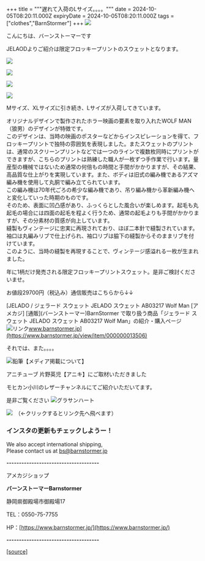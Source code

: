 +++
title = """遅れて入荷のLサイズ。。。。"""
date = 2024-10-05T08:20:11.000Z
expiryDate = 2024-10-05T08:20:11.000Z
tags = ["clothes","BarnStormer"]
+++
[![](https://stat.ameba.jp/user_images/20231023/16/barnstormer-go/b2/03/p/o0420015015354743273.png)](https://ameblo.jp/barnstormer-go/entry-12825670498.html)

こんにちは、バーンストーマーです

JELAODよりご紹介は限定フロッキープリントのスウェットとなります。

[![](https://stat.ameba.jp/user_images/20241005/14/barnstormer-go/79/83/j/o0466070015494297314.jpg)](https://stat.ameba.jp/user_images/20241005/14/barnstormer-go/79/83/j/o0466070015494297314.jpg)

[![](https://stat.ameba.jp/user_images/20241005/14/barnstormer-go/53/62/j/o0466070015494297315.jpg)](https://stat.ameba.jp/user_images/20241005/14/barnstormer-go/53/62/j/o0466070015494297315.jpg)

[![](https://stat.ameba.jp/user_images/20241005/14/barnstormer-go/4a/57/j/o0466070015494297312.jpg)](https://stat.ameba.jp/user_images/20241005/14/barnstormer-go/4a/57/j/o0466070015494297312.jpg)

[![](https://stat.ameba.jp/user_images/20241005/14/barnstormer-go/04/d7/j/o0466070015494297316.jpg)](https://stat.ameba.jp/user_images/20241005/14/barnstormer-go/04/d7/j/o0466070015494297316.jpg)

Mサイズ、XLサイズに引き続き、Lサイズが入荷してきています。

オリジナルデザインで製作されたホラー映画の要素を取り入れたWOLF MAN（狼男）のデザインが特徴です。  
このデザインは、当時の映画のポスターなどからインスピレーションを得て、フロッキープリントで独特の雰囲気を表現しました。またスウェットのプリントは、通常のスクリーンプリントなどでは一つのラインで複数枚同時にプリントができますが、こちらのプリントは熟練した職人が一枚ずつ手作業で行います。量産型の機械ではないため通常の何倍もの時間と手間がかかりますが、その結果、高品質な仕上がりを実現しています。また、ボディは旧式の編み機であるアズマ編み機を使用して丸胴で編み立てられています。  
この編み機は70年代ごろの希少な編み機であり、吊り編み機から革新編み機へと変化していった時期のものです。  
そのため、表面に凹凸感があり、ふっくらとした風合いが楽しめます。起毛も丸起毛の場合には四面の起毛を程よく行うため、通常の起毛よりも手間がかかりますが、その分素材の質感が向上しています。  
縫製もヴィンテージに忠実に再現されており、ほぼ二本針で縫製されています。袖口は丸編みリブで仕上げられ、袖口リブは脇下の縫製からそのままリブを付けています。  
このように、当時の縫製を再現することで、ヴィンテージ感溢れる一枚が生まれました。

年に1柄だけ発売される限定フロッキープリントスウェット。是非ご検討くださいませ。

お値段29700円（税込み）通信販売はこちらから↓↓

[JELADO / ジェラード スウェット JELADO スウェット AB03217 Wolf Man \[アメカジ\] \[通販\](バーンストーマー)BarnStormer で取り扱う商品「ジェラード スウェット JELADO スウェット AB03217 Wolf Man」の紹介・購入ページ![リンク](https://c.stat100.ameba.jp/ameblo/symbols/v3.20.0/svg/gray/editor_link.svg)www.barnstormer.jp](https://www.barnstormer.jp/view/item/000000013506)

それでは、また。。。。

![鉛筆](https://stat100.ameba.jp/blog/ucs/img/char/char3/519.png)【メディア掲載について】

アニチューブ 片野英児【アニキ】にご取材いただきました

モヒカン小川のレザーチャンネルにてご紹介いただいてます。

是非ご覧ください ![グラサンハート](https://stat100.ameba.jp/blog/ucs/img/char/char3/148.png)

[![](https://stat.ameba.jp/user_images/20230412/16/barnstormer-go/6a/23/p/o0108010815269242493.png)](https://www.instagram.com/barnstormer_daily/)　（←クリックするとリンク先へ飛べます）

### インスタの更新もチェックしようー！

We also accept international shipping,  
Please contact us at bs@barnstormer.jp

**\-------------------------------------**

アメカジショップ

**バーンストーマーBarnstormer**

静岡県御殿場市御殿場17

TEL：0550-75-7755

HP：[https://www.barnstormer.jp/](https://www.barnstormer.jp/)

**\-------------------------------------**

[[source]](https://ameblo.jp/barnstormer-go/entry-12870106825.html)
